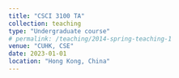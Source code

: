 ```yaml
---
title: "CSCI 3100 TA"
collection: teaching
type: "Undergraduate course"
# permalink: /teaching/2014-spring-teaching-1
venue: "CUHK, CSE"
date: 2023-01-01
location: "Hong Kong, China"
---
```


<!-- This is a description of a teaching experience. You can use markdown like any other post.

Heading 1
======

Heading 2
======

Heading 3
====== -->